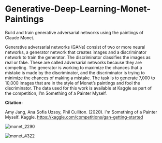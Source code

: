 # Generative-Deep-Learning-Monet-Paintings
Build and train generative adversarial networks using the paintings of Claude Monet.

Generative adversarial networks (GANs) consist of two or more neural networks, a generator network that creates images and a discriminator network to train the generator. The discriminator classifies the images as real or fake. These are called adversarial networks because they are competing. The generator is working to maximize the chances that a mistake is made by the discriminator, and the discriminator is trying to minimize the chances of making a mistake. The task is to generate 7,000 to 10,000 images that are in the style of Monet’s paintings and fool the discriminator. The data used for this work is available at Kaggle as part of the competition, I’m Something of a Painter Myself.

**Citation:**

Amy Jang, Ana Sofia Uzsoy, Phil Culliton. (2020). I’m Something of a Painter Myself. Kaggle. https://kaggle.com/competitions/gan-getting-started

![monet_2290](https://github.com/user-attachments/assets/8928cb61-125b-41fb-b7e6-91a3ec180be7)

![monet_4322](https://github.com/user-attachments/assets/55dd79d3-bb1c-48b8-991b-0a806d9bce16)
